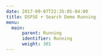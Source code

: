 ```yaml
---
date: 2017-09-07T22:35:05-04:00
title: DSFSE + Search Demo Running
menu:
  main:
      parent: Running
      identifier: Running
      weight: 301
---
```

